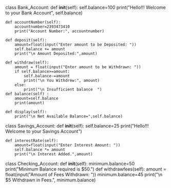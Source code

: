 class Bank_Account:
    def __init__(self):
        self.balance=100
        print("Hello!!! Welcome to your Bank Account", self.balance)

    def accountNumber(self):
        accountnumber=2393473410
        print("Account Number:", accountnumber)

    def deposit(self):
        amount=float(input("Enter amount to be Deposited: "))
        self.balance += amount
        print("\n Amount Deposited:",amount)

    def withdraw(self):
        amount = float(input("Enter amount to be Withdrawn: "))
        if self.balance>=amount:
            self.balance-=amount
            print("\n You Withdrew:", amount)
        else:
            print("\n Insufficient balance  ")
    def balance(self) :
        amount=self.balance
        print(amount)

    def display(self):
        print("\n Net Available Balance=",self.balance)
class Savings_Account:
    def __init__(self):
        self.balance=25
        print("Hello!!! Welcome to your Savings Account")

    def interestRate(self):
        amount=float(input("Enter Interest Amount: "))
        self.balance *= amount
        print("\n Interest Added.",amount)
class Checking_Account:
    def __init__(self):
        minimum.balance=50
        print("Minimum Balance required is $50.")
    def withdrawfees(self):
        amount = float(input("Amount of Fees Withdrawn: "))
        minimum.balance=45
        print("\n $5 Withdrawn in Fees.", minimum.balance)

